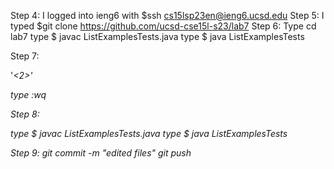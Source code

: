 Step 4: I logged into ieng6 with $ssh cs15lsp23en@ieng6.ucsd.edu
Step 5: I typed $git clone https://github.com/ucsd-cse15l-s23/lab7 
Step 6: Type cd lab7
type $ javac ListExamplesTests.java
type $ java ListExamplesTests

Step 7:

'<up><right><right><right><right><right><right><right><x><i><2><esc>'
  
type :wq

Step 8:
  
type $ javac ListExamplesTests.java
type $ java ListExamplesTests
  
Step 9:
git commit -m "edited files"
git push
